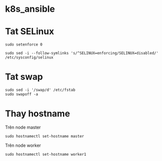 # k8s_ansible
# Tat SELinux
```
sudo setenforce 0

sudo sed -i --follow-symlinks 's/^SELINUX=enforcing/SELINUX=disabled/' /etc/sysconfig/selinux
```
# Tat swap
```
sudo sed -i '/swap/d' /etc/fstab
sudo swapoff -a
```

# Thay hostname
Trên node master

`sudo hostnamectl set-hostname master`

Trên node worker

`sudo hostnamectl set-hostname worker1`
